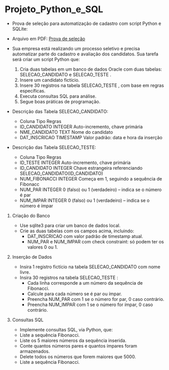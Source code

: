 # Projeto_Python_e_SQL

- Prova de seleção para automatização de cadastro com script Python e SQLite:

- Arquivo em PDF: [Prova de seleção](Seleção.pdf)

- Sua empresa está realizando um processo seletivo e precisa automatizar parte do cadastro e
avaliação dos candidatos. Sua tarefa será criar um script Python que:

    1. Cria duas tabelas em um banco de dados Oracle com duas tabelas: SELECAO_CANDIDATO e
    SELECAO_TESTE .
    2. Insere um candidato fictício.
    3. Insere 30 registros na tabela SELECAO_TESTE , com base em regras específicas.
    4. Executa consultas SQL para análise.
    5. Segue boas práticas de programação.

- Descrição das Tabela SELECAO_CANDIDATO:
    - Coluna	            Tipo	        Regras
    - ID_CANDIDATO	        INTEGER	        Auto-incremento, chave primária
    - NME_CANDIDATO	        TEXT	        Nome do candidato
    - DAT_INSCRICAO	        TIMESTAMP	    Valor padrão: data e hora da inserção

- Descrição das Tabela SELECAO_TESTE:
    - Coluna	            Tipo	        Regras
    - ID_TESTE	            INTEGER	        Auto-incremento, chave primária
    - ID_CANDIDATO	        INTEGER	        Chave estrangeira referenciando SELECAO_CANDIDATO(ID_CANDIDATO)
    - NUM_FIBONACCI	        INTEGER	        Começa em 1, seguindo a sequência de Fibonacc
    - NUM_PAR	            INTEGER	        0 (falso) ou 1 (verdadeiro) – indica se o número é par
    - NUM_IMPAR	            INTEGER	        0 (falso) ou 1 (verdadeiro) – indica se o número é ímpar

1. Criação do Banco
    - Use sqlite3 para criar um banco de dados local.
    - Crie as duas tabelas com os campos acima, incluindo:
        - DAT_INSCRICAO com valor padrão de timestamp atual.
        - NUM_PAR e NUM_IMPAR com check constraint: só podem ter os valores 0 ou 1.

2. Inserção de Dados
    - Insira 1 registro fictício na tabela SELECAO_CANDIDATO com nome livre.
    - Insira 30 registros na tabela SELECAO_TESTE :
        - Cada linha corresponde a um número da sequência de Fibonacci.
        - Calcule para cada número se é par ou ímpar.
        - Preencha NUM_PAR com 1 se o número for par, 0 caso contrário.
        - Preencha NUM_IMPAR com 1 se o número for ímpar, 0 caso contrário.

3. Consultas SQL
    - Implemente consultas SQL, via Python, que:
    - Liste a sequência Fibonacci.
    - Liste os 5 maiores números da sequência inserida.
    - Conte quantos números pares e quantos ímpares foram armazenados.
    - Delete todos os números que forem maiores que 5000.
    - Liste a sequência Fibonacci.
